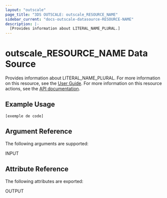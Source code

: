 ```yaml
---
layout: "outscale"
page_title: "3DS OUTSCALE: outscale_RESOURCE_NAME"
sidebar_current: "docs-outscale-datasource-RESOURCE-NAME"
description: |-
  [Provides information about LITERAL_NAME_PLURAL.]
---
```


# outscale_RESOURCE_NAME Data Source

Provides information about LITERAL_NAME_PLURAL.
For more information on this resource, see the [User Guide](LINK_UG).
For more information on this resource actions, see the [API documentation](LINK_API).

## Example Usage

```hcl
[exemple de code]
```

## Argument Reference

The following arguments are supported:

INPUT
## Attribute Reference

The following attributes are exported:

OUTPUT